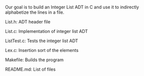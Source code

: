 Our goal is to build an Integer List ADT in C and use it to indirectly alphabetize the lines in a file.

List.h: ADT header file

List.c: Implementation of integer list ADT

ListTest.c: Tests the integer list ADT

Lex.c: Insertion sort of the elements

Makefile: Builds the program

README.md: List of files
